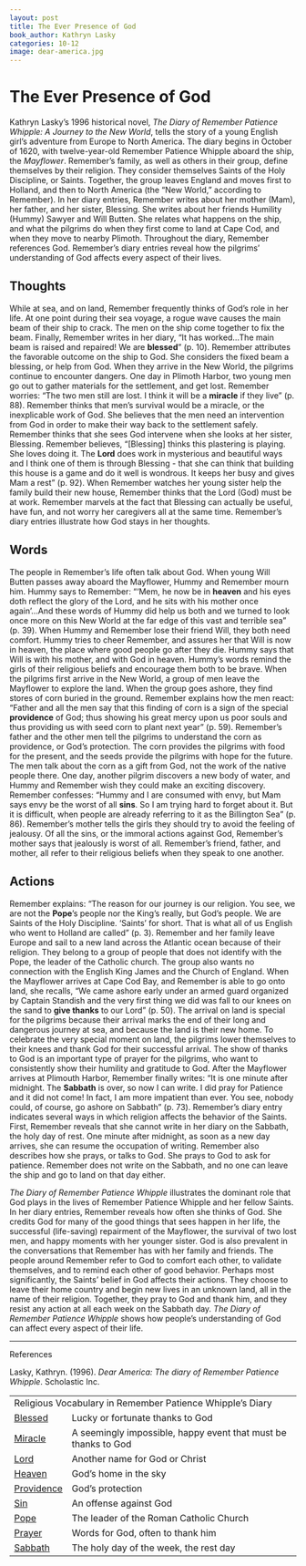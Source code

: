```yaml
---
layout: post
title: The Ever Presence of God
book_author: Kathryn Lasky
categories: 10-12
image: dear-america.jpg
---
```


# The Ever Presence of God

Kathryn Lasky’s 1996 historical novel, _The Diary of Remember Patience Whipple:
A Journey to the New World_, tells the story of a young English girl’s adventure
from Europe to North America. The diary begins in October of 1620, with
twelve-year-old Remember Patience Whipple aboard the ship, the _Mayflower_.
Remember’s family, as well as others in their group, define themselves by their
religion. They consider themselves Saints of the Holy Discipline, or Saints.
Together, the group leaves England and moves first to Holland, and then to North
America  (the “New World,” according to Remember). In her diary entries,
Remember writes about her mother (Mam), her father, and her sister, Blessing.
She writes about her friends Humility (Hummy) Sawyer and Will Butten. She
relates what happens on the ship, and what the pilgrims do when they first come
to land at Cape Cod, and when they move to nearby Plimoth. Throughout the diary,
Remember references God. Remember’s diary entries reveal how the pilgrims’
understanding of God affects every aspect of their lives.

## Thoughts

While at sea, and on land, Remember frequently thinks of God’s role in her life.
At one point during their sea voyage, a rogue wave causes the main beam of their
ship to crack. The men on the ship come together to fix the beam. Finally,
Remember writes in her diary, “It has worked…The main beam is raised and
repaired! We are **blessed**” (p. 10). Remember attributes the favorable outcome
on the ship to God. She considers the fixed beam a blessing, or help from God.
When they arrive in the New World, the pilgrims continue to encounter dangers.
One day in Plimoth Harbor, two young men go out to gather materials for the
settlement, and get lost. Remember worries: “The two men still are lost. I think
it will be a **miracle** if they live” (p. 88). Remember thinks that men’s
survival would be a miracle, or the inexplicable work of God. She believes that
the men need an intervention from God in order to make their way back to the
settlement safely. Remember thinks that she sees God intervene when she looks at
her sister, Blessing. Remember believes, “[Blessing] thinks this plastering is
playing. She loves doing it. The **Lord** does work in mysterious and beautiful
ways and I think one of them is through Blessing - that she can think that
building this house is a game and do it well is wondrous. It keeps her busy and
gives Mam a rest” (p. 92). When Remember watches her young sister help the
family build their new house, Remember thinks that the Lord (God) must be at
work. Remember marvels at the fact that Blessing can actually be useful, have
fun, and not worry her caregivers all at the same time. Remember’s diary entries
illustrate how God stays in her thoughts.

## Words

The people in Remember’s life often talk about God. When young Will Butten
passes away aboard the Mayflower, Hummy and Remember mourn him. Hummy says to
Remember: “‘Mem, he now be in **heaven** and his eyes doth reflect the glory of
the Lord, and he sits with his mother once again’...And these words of Hummy did
help us both and we turned to look once more on this New World at the far edge
of this vast and terrible sea” (p. 39). When Hummy and Remember lose their
friend Will, they both need comfort. Hummy tries to cheer Remember, and assures
her that Will is now in heaven, the place where good people go after they die.
Hummy says that Will is with his mother, and with God in heaven. Hummy’s words
remind the girls of their religious beliefs and encourage them both to be brave.
When the pilgrims first arrive in the New World, a group of men leave the
Mayflower to explore the land. When the group goes ashore, they find stores of
corn buried in the ground. Remember explains how the men react: “Father and all
the men say that this finding of corn is a sign of the special **providence** of
God; thus showing his great mercy upon us poor souls and thus providing us with
seed corn to plant next year” (p. 59). Remember’s father and the other men tell
the pilgrims to understand the corn as providence, or God’s protection. The corn
provides the pilgrims with food for the present, and the seeds provide the
pilgrims with hope for the future. The men talk about the corn as a gift from
God, not the work of the native people there. One day, another pilgrim discovers
a new body of water, and Hummy and Remember wish they could make an exciting
discovery. Remember confesses: “Hummy and I are consumed with envy, but Mam says
envy be the worst of all **sins**. So I am trying hard to forget about it. But
it is difficult, when people are already referring to it as the Billington Sea”
(p. 86). Remember’s mother tells the girls they should try to avoid the feeling
of jealousy. Of all the sins, or the immoral actions against God, Remember’s
mother says that jealously is worst of all. Remember’s friend, father, and
mother, all refer to their religious beliefs when they speak to one another.

## Actions

Remember explains: “The reason for our journey is our religion. You see, we are
not the **Pope**’s people nor the King’s really, but God’s people. We are Saints
of the Holy Discipline. ‘Saints’ for short. That is what all of us English who
went to Holland are called” (p. 3). Remember and her family leave Europe and
sail to a new land across the Atlantic ocean because of their religion. They
belong to a group of people that does not identify with the Pope, the leader of
the Catholic church. The group also wants no connection with the English King
James and the Church of England. When the Mayflower arrives at Cape Cod Bay, and
Remember is able to go onto land, she recalls, “We came ashore early under an
armed guard organized by Captain Standish and the very first thing we did was
fall to our knees on the sand to **give thanks** to our Lord” (p. 50). The
arrival on land is special for the pilgrims because their arrival marks the end
of their long and dangerous journey at sea, and because the land is their new
home. To celebrate the very special moment on land, the pilgrims lower
themselves to their knees and thank God for their successful arrival. The show
of thanks to God is an important type of prayer for the pilgrims, who want to
consistently show their humility and gratitude to God. After the Mayflower
arrives at Plimouth Harbor, Remember finally writes: “It is one minute after
midnight. The **Sabbath** is over, so now I can write. I did pray for Patience
and it did not come! In fact, I am more impatient than ever. You see, nobody
could, of course, go ashore on Sabbath” (p. 73). Remember’s diary entry
indicates several ways in which religion affects the behavior of the Saints.
First, Remember reveals that she cannot write in her diary on the Sabbath, the
holy day of rest. One minute after midnight, as soon as a new day arrives, she
can resume the occupation of writing. Remember also describes how she prays, or
talks to God. She prays to God to ask for patience. Remember does not write on
the Sabbath, and no one can leave the ship and go to land on that day either.

_The Diary of Remember Patience Whipple_ illustrates the dominant role that God
plays in the lives of Remember Patience Whipple and her fellow Saints. In her
diary entries, Remember reveals how often she thinks of God. She credits God for
many of the good things that sees happen in her life, the successful
(life-saving) repairment of the Mayflower, the survival of two lost men, and
happy moments with her younger sister. God is also prevalent in the
conversations that Remember has with her family and friends. The people around
Remember refer to God to comfort each other, to validate themselves, and to
remind each other of good behavior. Perhaps most significantly, the Saints’
belief in God affects their actions. They choose to leave their home country and
begin new lives in an unknown land, all in the name of their religion. Together,
they pray to God and thank him, and they resist any action at all each week on
the Sabbath day. _The Diary of Remember Patience Whipple_ shows how people’s
understanding of God can affect every aspect of their life.

---
References

Lasky, Kathryn. (1996). _Dear America: The diary of Remember Patience Whipple_.
Scholastic Inc.

<table>
  <tr>
   <td colspan="2" >Religious Vocabulary in Remember Patience Whipple’s Diary
   </td>
  </tr>
  <tr>
   <td><a href="https://www.oxfordlearnersdictionaries.com/definition/english/blessed?q=blessed">Blessed</a>
   </td>
   <td>Lucky or fortunate thanks to God
   </td>
  </tr>
  <tr>
   <td><a href="https://www.oxfordlearnersdictionaries.com/definition/english/miracle?q=miracle">Miracle</a>
   </td>
   <td>A seemingly impossible, happy event that must be thanks to God
   </td>
  </tr>
  <tr>
   <td><a href="https://www.oxfordlearnersdictionaries.com/definition/english/lord_1?q=the+Lord">Lord</a>
   </td>
   <td>Another name for God or Christ
   </td>
  </tr>
  <tr>
   <td><a href="https://www.oxfordlearnersdictionaries.com/definition/english/heaven?q=heaven">Heaven</a>
   </td>
   <td>God’s home in the sky
   </td>
  </tr>
  <tr>
   <td><a href="https://www.oxfordlearnersdictionaries.com/definition/english/providence_1?q=Providence">Providence</a>
   </td>
   <td>God’s protection
   </td>
  </tr>
  <tr>
   <td><a href="https://www.oxfordlearnersdictionaries.com/definition/english/sin_1?q=sin">Sin</a>
   </td>
   <td>An offense against God
   </td>
  </tr>
  <tr>
   <td><a href="https://www.oxfordlearnersdictionaries.com/definition/english/pope?q=Pope">Pope</a>
   </td>
   <td>The leader of the Roman Catholic Church
   </td>
  </tr>
  <tr>
   <td><a href="https://www.oxfordlearnersdictionaries.com/definition/english/prayer?q=prayer">Prayer</a>
   </td>
   <td>Words for God, often to thank him
   </td>
  </tr>
  <tr>
   <td><a href="https://www.oxfordlearnersdictionaries.com/definition/english/sabbath?q=Sabbath">Sabbath</a>
   </td>
   <td>The holy day of the week, the rest day
   </td>
  </tr>
</table>
